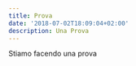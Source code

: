 ```yaml
---
title: Prova
date: '2018-07-02T18:09:04+02:00'
description: Una Prova
---
```

Stiamo facendo una prova
